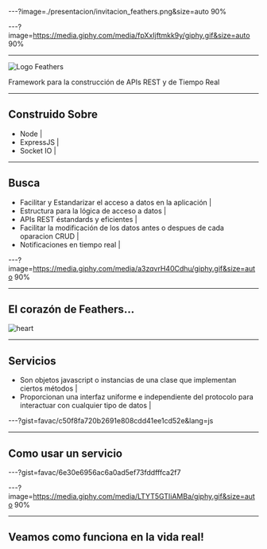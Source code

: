 ---?image=./presentacion/invitacion_feathers.png&size=auto 90%

---?image=https://media.giphy.com/media/fpXxIjftmkk9y/giphy.gif&size=auto 90%

---

![Logo Feathers](https://feathersjs.com/img/feathers-logo-wide.png)

Framework para la construcción de APIs REST y de Tiempo Real

---

## Construido Sobre

- Node      |
- ExpressJS |
- Socket IO |

---

## Busca

- Facilitar y Estandarizar el acceso a datos en la aplicación | 
- Estructura para la lógica de acceso a datos |
- APIs REST éstandards y eficientes |
- Facilitar la modificación de los datos antes o despues de cada oparacion CRUD |
- Notificaciones en tiempo real |

---?image=https://media.giphy.com/media/a3zqvrH40Cdhu/giphy.gif&size=auto 90%

--- 
## El corazón de Feathers...
![heart](https://media.giphy.com/media/bErElGdAHUmoE/giphy.gif)

---

## Servicios
- Son objetos javascript o instancias de una clase que implementan ciertos métodos |
- Proporcionan una interfaz uniforme e independiente del protocolo para interactuar con cualquier tipo de datos |

---?gist=favac/c50f8fa720b2691e808cdd41ee1cd52e&lang=js

---
## Como usar un servicio

---?gist=favac/6e30e6956ac6a0ad5ef73fddfffca2f7

---?image=https://media.giphy.com/media/LTYT5GTIiAMBa/giphy.gif&size=auto 90%

---

## Veamos como funciona en la vida real!